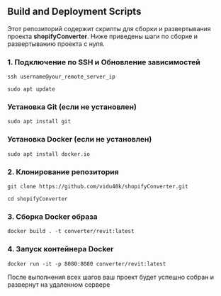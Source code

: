 ## Build and Deployment Scripts

Этот репозиторий содержит скрипты для сборки и развертывания проекта **shopifyConverter**. Ниже приведены шаги по сборке и развертыванию проекта с нуля.

### 1. Подключение по SSH и Обновление зависимостей
```
ssh username@your_remote_server_ip

sudo apt update
```

### Установка Git (если не установлен)

```
sudo apt install git
```


### Установка Docker (если не установлен)

```
sudo apt install docker.io
```

### 2. Клонирование репозитория
```
git clone https://github.com/vidu40k/shopifyConverter.git

cd shopifyConverter
```


### 3. Сборка Docker образа

```
docker build . -t converter/revit:latest
```

### 4. Запуск контейнера Docker
```
docker run -it -p 8080:8080 converter/revit:latest

```

После выполнения всех шагов ваш проект будет успешно собран и развернут на удаленном сервере
